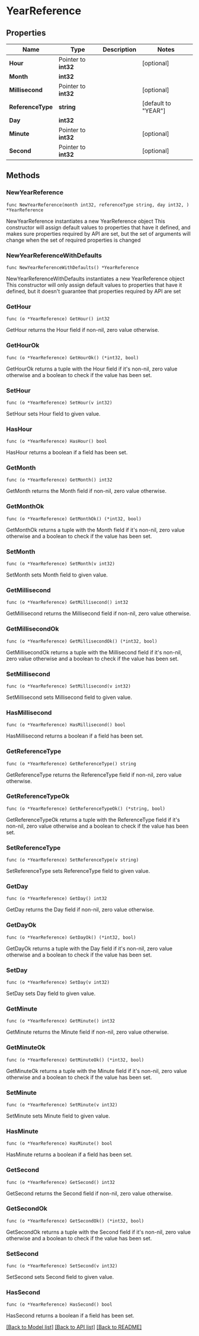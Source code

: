 # YearReference

## Properties

Name | Type | Description | Notes
------------ | ------------- | ------------- | -------------
**Hour** | Pointer to **int32** |  | [optional] 
**Month** | **int32** |  | 
**Millisecond** | Pointer to **int32** |  | [optional] 
**ReferenceType** | **string** |  | [default to "YEAR"]
**Day** | **int32** |  | 
**Minute** | Pointer to **int32** |  | [optional] 
**Second** | Pointer to **int32** |  | [optional] 

## Methods

### NewYearReference

`func NewYearReference(month int32, referenceType string, day int32, ) *YearReference`

NewYearReference instantiates a new YearReference object
This constructor will assign default values to properties that have it defined,
and makes sure properties required by API are set, but the set of arguments
will change when the set of required properties is changed

### NewYearReferenceWithDefaults

`func NewYearReferenceWithDefaults() *YearReference`

NewYearReferenceWithDefaults instantiates a new YearReference object
This constructor will only assign default values to properties that have it defined,
but it doesn't guarantee that properties required by API are set

### GetHour

`func (o *YearReference) GetHour() int32`

GetHour returns the Hour field if non-nil, zero value otherwise.

### GetHourOk

`func (o *YearReference) GetHourOk() (*int32, bool)`

GetHourOk returns a tuple with the Hour field if it's non-nil, zero value otherwise
and a boolean to check if the value has been set.

### SetHour

`func (o *YearReference) SetHour(v int32)`

SetHour sets Hour field to given value.

### HasHour

`func (o *YearReference) HasHour() bool`

HasHour returns a boolean if a field has been set.

### GetMonth

`func (o *YearReference) GetMonth() int32`

GetMonth returns the Month field if non-nil, zero value otherwise.

### GetMonthOk

`func (o *YearReference) GetMonthOk() (*int32, bool)`

GetMonthOk returns a tuple with the Month field if it's non-nil, zero value otherwise
and a boolean to check if the value has been set.

### SetMonth

`func (o *YearReference) SetMonth(v int32)`

SetMonth sets Month field to given value.


### GetMillisecond

`func (o *YearReference) GetMillisecond() int32`

GetMillisecond returns the Millisecond field if non-nil, zero value otherwise.

### GetMillisecondOk

`func (o *YearReference) GetMillisecondOk() (*int32, bool)`

GetMillisecondOk returns a tuple with the Millisecond field if it's non-nil, zero value otherwise
and a boolean to check if the value has been set.

### SetMillisecond

`func (o *YearReference) SetMillisecond(v int32)`

SetMillisecond sets Millisecond field to given value.

### HasMillisecond

`func (o *YearReference) HasMillisecond() bool`

HasMillisecond returns a boolean if a field has been set.

### GetReferenceType

`func (o *YearReference) GetReferenceType() string`

GetReferenceType returns the ReferenceType field if non-nil, zero value otherwise.

### GetReferenceTypeOk

`func (o *YearReference) GetReferenceTypeOk() (*string, bool)`

GetReferenceTypeOk returns a tuple with the ReferenceType field if it's non-nil, zero value otherwise
and a boolean to check if the value has been set.

### SetReferenceType

`func (o *YearReference) SetReferenceType(v string)`

SetReferenceType sets ReferenceType field to given value.


### GetDay

`func (o *YearReference) GetDay() int32`

GetDay returns the Day field if non-nil, zero value otherwise.

### GetDayOk

`func (o *YearReference) GetDayOk() (*int32, bool)`

GetDayOk returns a tuple with the Day field if it's non-nil, zero value otherwise
and a boolean to check if the value has been set.

### SetDay

`func (o *YearReference) SetDay(v int32)`

SetDay sets Day field to given value.


### GetMinute

`func (o *YearReference) GetMinute() int32`

GetMinute returns the Minute field if non-nil, zero value otherwise.

### GetMinuteOk

`func (o *YearReference) GetMinuteOk() (*int32, bool)`

GetMinuteOk returns a tuple with the Minute field if it's non-nil, zero value otherwise
and a boolean to check if the value has been set.

### SetMinute

`func (o *YearReference) SetMinute(v int32)`

SetMinute sets Minute field to given value.

### HasMinute

`func (o *YearReference) HasMinute() bool`

HasMinute returns a boolean if a field has been set.

### GetSecond

`func (o *YearReference) GetSecond() int32`

GetSecond returns the Second field if non-nil, zero value otherwise.

### GetSecondOk

`func (o *YearReference) GetSecondOk() (*int32, bool)`

GetSecondOk returns a tuple with the Second field if it's non-nil, zero value otherwise
and a boolean to check if the value has been set.

### SetSecond

`func (o *YearReference) SetSecond(v int32)`

SetSecond sets Second field to given value.

### HasSecond

`func (o *YearReference) HasSecond() bool`

HasSecond returns a boolean if a field has been set.


[[Back to Model list]](../README.md#documentation-for-models) [[Back to API list]](../README.md#documentation-for-api-endpoints) [[Back to README]](../README.md)


